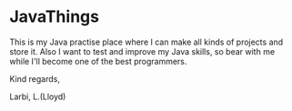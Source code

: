 # JavaThings
This is my Java practise place where I can make all kinds of projects and store it.
Also I want to test and improve my Java skills, so bear with me while I'll become one of the best programmers.

Kind regards,

Larbi, L.(Lloyd) 
